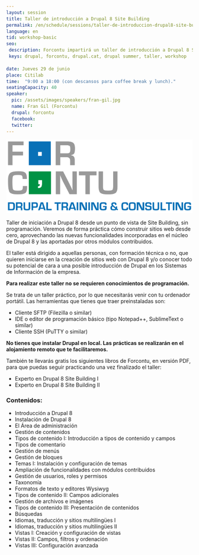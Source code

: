 ```yaml
---
layout: session
title: Taller de introducción a Drupal 8 Site Building
permalink: /en/schedule/sessions/taller-de-introduccion-drupal8-site-building/
language: en
tid: workshop-basic
seo:
 description: Forcontu impartirá un taller de introducción a Drupal 8 Site Building
 keys: drupal, forcontu, drupal.cat, drupal summer, taller, workshop

date: Jueves 29 de junio
place: Citilab
time:  "9:00 a 18:00 (con descansos para coffee break y lunch)."
seatingCapacity: 40
speaker:
  pic: /assets/images/speakers/fran-gil.jpg
  name: Fran Gil (Forcontu)
  drupal: forcontu
  facebook:
  twitter:
---
```

![forcontu logo](/assets/images/sponsors/logo-forcontu.svg)

Taller de iniciación a Drupal 8 desde un punto de vista de Site Building, sin programación.
Veremos de forma práctica cómo construir sitios web desde cero, aprovechando las nuevas
funcionalidades incorporadas en el núcleo de Drupal 8 y las aportadas por otros módulos
contribuidos.

El taller está dirigido a aquellas personas, con formación técnica o no, que quieren iniciarse
en la creación de sitios web con Drupal 8 y/o conocer todo su potencial de cara a una posible
introducción de Drupal en los Sistemas de Información de la empresa.

**Para realizar este taller no se requieren conocimientos de programación.**

Se trata de un taller práctico, por lo que necesitarás venir con tu ordenador portátil.
Las herramientas que tienes que traer preinstaladas son:

- Cliente SFTP (Filezilla o similar)
- IDE o editor de programación básico (tipo Notepad++, SublimeText o similar)
- Cliente SSH (PuTTY o similar)

**No tienes que instalar Drupal en local. Las prácticas se realizarán en el alojamiento remoto
que te facilitaremos.**

También te llevarás gratis los siguientes libros de Forcontu, en versión PDF, para que puedas
seguir practicando una vez finalizado el taller:

- Experto en Drupal 8 Site Building I
- Experto en Drupal 8 Site Building II

### Contenidos:

- Introducción a Drupal 8
- Instalación de Drupal 8
- El Área de administración
- Gestión de contenidos
- Tipos de contenido I: Introducción a tipos de contenido y campos
- Tipos de comentario
- Gestión de menús
- Gestión de bloques
- Temas I: Instalación y configuración de temas
- Ampliación de funcionalidades con módulos contribuidos
- Gestión de usuarios, roles y permisos
- Taxonomía
- Formatos de texto y editores Wysiwyg
- Tipos de contenido II: Campos adicionales
- Gestión de archivos e imágenes
- Tipos de contenido III: Presentación de contenidos
- Búsquedas
- Idiomas, traducción y sitios multilingües I
- Idiomas, traducción y sitios multilingües II
- Vistas I: Creación y configuración de vistas
- Vistas II: Campos, filtros y ordenación
- Vistas III: Configuración avanzada
